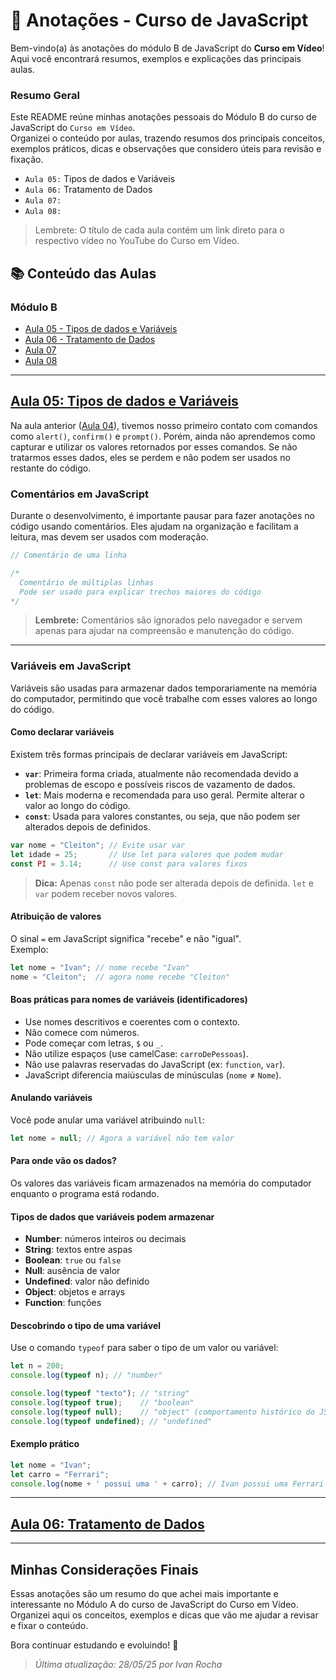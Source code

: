 # 📒 Anotações - Curso de JavaScript

Bem-vindo(a) às anotações do módulo B de JavaScript do **Curso em Vídeo**!  
Aqui você encontrará resumos, exemplos e explicações das principais aulas.

### Resumo Geral

Este README reúne minhas anotações pessoais do Módulo B do curso de JavaScript do ``Curso em Vídeo``.  
Organizei o conteúdo por aulas, trazendo resumos dos principais conceitos, exemplos práticos, dicas e observações que considero úteis para revisão e fixação.

- ``Aula 05:`` Tipos de dados e Variáveis 
- ``Aula 06:`` Tratamento de Dados
- ``Aula 07:`` 
- ``Aula 08:``

> Lembrete: O título de cada aula contém um link direto para o respectivo vídeo no YouTube do Curso em Vídeo.

## 📚 Conteúdo das Aulas

### Módulo B

- [Aula 05 - Tipos de dados e Variáveis](#aula-05-tipos-de-dados-e-variáveis)
- [Aula 06 - Tratamento de Dados](#aula-06-tratamento-de-dados)
- [Aula 07]()
- [Aula 08]()

---

## [Aula 05: Tipos de dados e Variáveis](https://youtu.be/Vbabsye7mWo?si=C-3BIUgboDCwsnHf)

Na aula anterior ([Aula 04](../Modulo%20A/README.md#aula-04-nossos-primeiros-scripts)), tivemos nosso primeiro contato com comandos como `alert()`, `confirm()` e `prompt()`. Porém, ainda não aprendemos como capturar e utilizar os valores retornados por esses comandos. Se não tratarmos esses dados, eles se perdem e não podem ser usados no restante do código.

### Comentários em JavaScript

Durante o desenvolvimento, é importante pausar para fazer anotações no código usando comentários. Eles ajudam na organização e facilitam a leitura, mas devem ser usados com moderação.

```js
// Comentário de uma linha

/*
  Comentário de múltiplas linhas
  Pode ser usado para explicar trechos maiores do código
*/
```

> **Lembrete:** Comentários são ignorados pelo navegador e servem apenas para ajudar na compreensão e manutenção do código.

---

### Variáveis em JavaScript

Variáveis são usadas para armazenar dados temporariamente na memória do computador, permitindo que você trabalhe com esses valores ao longo do código.

#### Como declarar variáveis

Existem três formas principais de declarar variáveis em JavaScript:

- **`var`**: Primeira forma criada, atualmente não recomendada devido a problemas de escopo e possíveis riscos de vazamento de dados.
- **`let`**: Mais moderna e recomendada para uso geral. Permite alterar o valor ao longo do código.
- **`const`**: Usada para valores constantes, ou seja, que não podem ser alterados depois de definidos.

```js
var nome = "Cleiton"; // Evite usar var
let idade = 25;       // Use let para valores que podem mudar
const PI = 3.14;      // Use const para valores fixos
```

> **Dica:** Apenas `const` não pode ser alterada depois de definida. `let` e `var` podem receber novos valores.

#### Atribuição de valores

O sinal `=` em JavaScript significa "recebe" e não "igual".  
Exemplo:  
```js
let nome = "Ivan"; // nome recebe "Ivan"
nome = "Cleiton";  // agora nome recebe "Cleiton"
```

#### Boas práticas para nomes de variáveis (identificadores)

- Use nomes descritivos e coerentes com o contexto.
- Não comece com números.
- Pode começar com letras, `$` ou `_`.
- Não utilize espaços (use camelCase: `carroDePessoas`).
- Não use palavras reservadas do JavaScript (ex: `function`, `var`).
- JavaScript diferencia maiúsculas de minúsculas (`nome` ≠ `Nome`).

#### Anulando variáveis

Você pode anular uma variável atribuindo `null`:
```js
let nome = null; // Agora a variável não tem valor
```

#### Para onde vão os dados?

Os valores das variáveis ficam armazenados na memória do computador enquanto o programa está rodando.

#### Tipos de dados que variáveis podem armazenar

- **Number**: números inteiros ou decimais
- **String**: textos entre aspas
- **Boolean**: `true` ou `false`
- **Null**: ausência de valor
- **Undefined**: valor não definido
- **Object**: objetos e arrays
- **Function**: funções

#### Descobrindo o tipo de uma variável

Use o comando `typeof` para saber o tipo de um valor ou variável:

```js
let n = 200;
console.log(typeof n); // "number"

console.log(typeof "texto"); // "string"
console.log(typeof true);    // "boolean"
console.log(typeof null);    // "object" (comportamento histórico do JS)
console.log(typeof undefined); // "undefined"
```

#### Exemplo prático

```js
let nome = "Ivan";
let carro = "Ferrari";
console.log(nome + ' possui uma ' + carro); // Ivan possui uma Ferrari
```

---

## [Aula 06: Tratamento de Dados](https://youtu.be/OJgu_KCCUSY?si=B0SqZ5TS_7ZSGkCI)


---


## Minhas Considerações Finais

Essas anotações são um resumo do que achei mais importante e interessante no Módulo A do curso de JavaScript do Curso em Vídeo.  
Organizei aqui os conceitos, exemplos e dicas que vão me ajudar a revisar e fixar o conteúdo.

Bora continuar estudando e evoluindo! 🚀

> _Última atualização: 28/05/25 por Ivan Rocha_